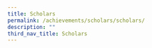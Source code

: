 ```yaml
---
title: Scholars
permalink: /achievements/scholars/scholars/
description: ""
third_nav_title: Scholars
---
```

